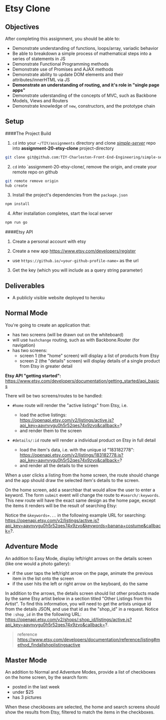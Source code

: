 # Etsy Clone

## Objectives

After completing this assignment, you should be able to:

* Demonstrate understanding of functions, loops/array, variadic behavior
* Be able to breakdown a simple process of mathematical steps into a series of statements in JS
* Demonstrate Functional Programming methods
* Demonstrate use of Promises and AJAX methods
* Demonstrate ability to update DOM elements and their attributes/innerHTML via JS
* __Demonstrate an understanding of routing, and it's role in "single page apps"__
* Demonstrate uderstanding of the concepts of MVC, such as Backbone Models, Views and Routers
* Demonstrate knowledge of `new`, constructors, and the prototype chain

## Setup

####The Project Build
1. `cd` into your `~/TIY/assignments` directory and clone [*simple-server*](https://github.com/TIY-Charleston-Front-End-Engineering/simple-server) repo into **assignment-20-etsy-clone** project-directory
  ```sh
  git clone git@github.com:TIY-Charleston-Front-End-Engineering/simple-server.git assignment-20-etsy-clone
  ```

2. `cd` into `assignment-20-etsy-clone/, remove the origin, and create your remote repo on github
  ```sh
  git remote remove origin
  hub create
  ```

3. Install the project's dependencies from the `package.json`
  ```sh
  npm install
  ```

4. After installation completes, start the local server
  ```sh
  npm run go
  ```

####Etsy API

1) Create a personal account with etsy

2) Create a new app
https://www.etsy.com/developers/register
  - use `https://github.io/«your-github-profile-name»` as the url

3) Get the key (which you will include as a query string parameter)


## Deliverables

* A publicly visible website deployed to heroku

## Normal Mode

You're going to create an application that:

- has two screens (will be drawn out on the whiteboard)
- will use `hashchange` routing, such as with Backbone.Router (for navigation)
- has two screens:
    - screen 1 (the "home" screen) will display a list of products from Etsy
    - screen 2 (the "details" screen) will display details of a single product from Etsy in greater detail

**Etsy API "getting started":** https://www.etsy.com/developers/documentation/getting_started/api_basics

There will be two screens/routes to be handled:

- `#home` route will render the "active listings" from Etsy, i.e.

    - load the active listings: https://openapi.etsy.com/v2/listings/active.js?api_key=aavnvygu0h5r52qes74x9zvo&callback=?
    - and render them to the screen

- `#details/:id` route will render a individual product on Etsy in full detail

    - load the item's data, i.e. with the unique id "183182778": https://openapi.etsy.com/v2/listings/183182778.js?api_key=aavnvygu0h5r52qes74x9zvo&callback=?
    - and render all the details to the screen

When a user clicks a listing from the home screen, the route should change and the app should draw the selected item's details to the screen.

On the home screen, add a searchbar that would allow the user to enter a keyword. The form `submit` event will change the route to `#search/:keywords`. This new route will have the exact same design as the home page, except the items it renders will be the result of searching Etsy:

Notice the `&keywords=...` in the following example URL for searching: https://openapi.etsy.com/v2/listings/active.js?api_key=aavnvygu0h5r52qes74x9zvo&keywords=banana+costume&callback=?.

## Adventure Mode

An addition to Easy Mode, display left/right arrows on the details screen (like one would a photo gallery):

- if the user taps the left/right arrow on the page, animate the previous item in the list onto the screen
- if the user hits the left or right arrow on the keyboard, do the same

In addition to the arrows, the details screen should list other products made by the same Etsy artist below in a section titled "Other Listings from this Artist". To find this information, you will need to get the artists unique id from the details JSON, and use that id as the "shop_id" in a request. Notice the `:shop_id` in the the following URL: https://openapi.etsy.com/v2/shops/:shop_id/listings/active.js?api_key=aavnvygu0h5r52qes74x9zvo&callback=?.

> reference https://www.etsy.com/developers/documentation/reference/listing#method_findallshoplistingsactive

## Master Mode

An addition to Normal and Adventure Modes, provide a list of checkboxes on the home screen, by the search form:

- posted in the last week
- under $25
- has 3 pictures

When these checkboxes are selected, the home and search screens should show the results from Etsy, filtered to match the items in the checkboxes.
